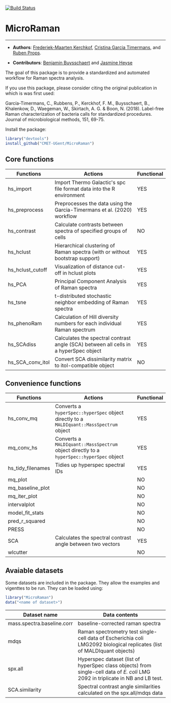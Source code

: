 [![Build Status](https://travis-ci.org/CMET-UGent/MicroRaman.svg?branch=master)](https://travis-ci.org/CMET-UGent/MicroRaman)

# MicroRaman
*******************
- **Authors**: [Frederiek-Maarten Kerchkof](mailto:FrederiekMaarten.Kerckhof@UGent.be), [Cristina Garcia Timermans](mailto:Cristina.GarciaTimermans@ugent.be), and [Ruben Props](mailto:Ruben.Props@ugent.be).

- **Contributors**:
[Benjamin Buysschaert](mailto:Benjamin.Buysschaert@Ugent.be) and [Jasmine Heyse](mailto:Jasmine.Heyse@ugent.be) 

The goal of this package is to provide a standardized and automated workflow for Raman spectra analysis. 

If you use this package, please consider citing the original publication in which is was first used:  

García-Timermans, C., Rubbens, P., Kerckhof, F. M., Buysschaert, B., Khalenkow, D., Waegeman, W., Skirtach, A. G. & Boon, N. (2018). Label-free Raman characterization of bacteria calls for standardized procedures. Journal of microbiological methods, 151, 69-75.

Install the package:
```R
library("devtools")
install_github("CMET-UGent/MicroRaman")
```

## Core functions

Functions  | Actions | Functional
------------ | ----------- | -----------
hs_import | Import Thermo Galactic's spc file format data into the R environment | YES
hs_preprocess | Preprocesses the data using the Garcia-Timermans et al. (2020) workflow | YES
hs_contrast | Calculate contrasts between spectra of specified groups of cells | NO
hs_hclust | Hierarchical clustering of Raman spectra (with or without bootstrap support) | YES
hs_hclust_cutoff | Visualization of distance cut-off in hclust plots | YES
hs_PCA | Principal Component Analysis of Raman spectra | YES
hs_tsne | t-distributed stochastic neighbor embedding of Raman spectra  | YES
hs_phenoRam | Calculation of Hill diversity numbers for each individual Raman spectrum | YES
hs_SCAdiss | Calculates the spectral contrast angle (SCA) between all cells in a hyperSpec object | YES
hs_SCA_conv_itol | Convert SCA dissimilarity matrix to itol-compatible object | NO

## Convenience functions
Functions  | Actions | Functional
------------| ----------- | -----------
hs_conv_mq | Converts a `hyperSpec::hyperSpec` object directly to a `MALDIquant::MassSpectrum` object | YES
mq_conv_hs | Converts a `MALDIquant::MassSpectrum` object directly to a `hyperSpec::hyperSpec` object | YES
hs_tidy_filenames | Tidies up hyperspec spectral IDs | YES
mq_plot | | NO
mq_baseline_plot | | NO
mq_iter_plot | | NO
intervalplot | | NO
model_fit_stats | | NO
pred_r_squared | | NO
PRESS | | NO
SCA | Calculates the spectral contrast angle between two vectors | YES
wlcutter | | NO

## Avaiable datasets

Some datasets are included in the package. They allow the examples and vigenttes
to be run. They can be loaded using:
```R
library("MicroRaman")
data("<name of dataset>")
```

Dataset name | Data contents
-------------| ----------------
mass.spectra.baseline.corr |baseline-corrected raman spectra
mdqs | Raman spectrometry test single-cell data of Escherichia coli LMG2092 biological replicates (list of MALDIquant objects)
spx.all | Hyperspec dataset (list of hyperSpec class objects) from single-cell data of *E. coli* LMG 2092 in triplicate in NB and LB test.
SCA.similarity | Spectral contrast angle similarities calculated on the spx.all/mdqs data
